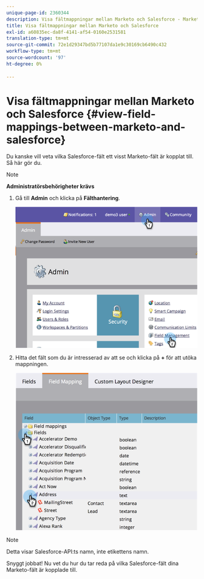 ```yaml
---
unique-page-id: 2360344
description: Visa fältmappningar mellan Marketo och Salesforce - Marketo Docs - produktdokumentation
title: Visa fältmappningar mellan Marketo och Salesforce
exl-id: a60835ec-da8f-4141-af54-0160e2531581
translation-type: tm+mt
source-git-commit: 72e1d29347bd5b77107da1e9c30169cb6490c432
workflow-type: tm+mt
source-wordcount: '97'
ht-degree: 0%

---
```


# Visa fältmappningar mellan Marketo och Salesforce {#view-field-mappings-between-marketo-and-salesforce}

Du kanske vill veta vilka Salesforce-fält ett visst Marketo-fält är kopplat till. Så här gör du.

>[!NOTE]
>
>**Administratörsbehörigheter krävs**

1. Gå till **Admin** och klicka på **Fälthantering**.

   ![](assets/image2014-9-19-9-3a54-3a26.png)

1. Hitta det fält som du är intresserad av att se och klicka på **+** för att utöka mappningen.

   ![](assets/image2014-9-19-9-3a54-3a34.png)

>[!NOTE]
>
>Detta visar Salesforce-API:ts namn, inte etikettens namn.

Snyggt jobbat! Nu vet du hur du tar reda på vilka Salesforce-fält dina Marketo-fält är kopplade till.
